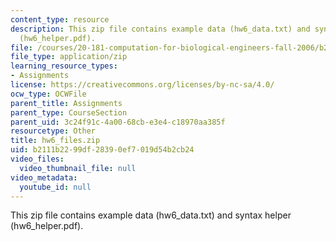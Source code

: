 ```yaml
---
content_type: resource
description: This zip file contains example data (hw6_data.txt) and syntax helper
  (hw6_helper.pdf).
file: /courses/20-181-computation-for-biological-engineers-fall-2006/b2111b2299df28390ef7019d54b2cb24_hw6_files.zip
file_type: application/zip
learning_resource_types:
- Assignments
license: https://creativecommons.org/licenses/by-nc-sa/4.0/
ocw_type: OCWFile
parent_title: Assignments
parent_type: CourseSection
parent_uid: 3c24f91c-4a00-68cb-e3e4-c18970aa385f
resourcetype: Other
title: hw6_files.zip
uid: b2111b22-99df-2839-0ef7-019d54b2cb24
video_files:
  video_thumbnail_file: null
video_metadata:
  youtube_id: null
---
```

This zip file contains example data (hw6_data.txt) and syntax helper (hw6_helper.pdf).